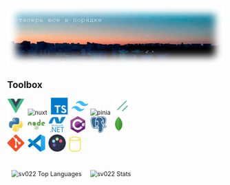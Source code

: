 ![img](img/bgFade.png)

## Toolbox
<div>
<img src="https://raw.githubusercontent.com/devicons/devicon/master/icons/vuejs/vuejs-original.svg" title="vue" alt="vue" width="40" height="40"/>&nbsp;
<img src="https://nuxt.com/assets/design-kit/icon-green.svg" title="nuxt" alt="nuxt" width="40" height="40"/>&nbsp;
<img src="https://raw.githubusercontent.com/devicons/devicon/master/icons/typescript/typescript-original.svg" title="ts" alt="ts" width="40" height="40"/>&nbsp;
<img src="https://raw.githubusercontent.com/devicons/devicon/master/icons/tailwindcss/tailwindcss-original.svg" title="tailwind" alt="tailwind" width="40" height="40"/>
<img src="https://pinia.vuejs.org/logo.svg" title="pinia" alt="pinia" width="40" height="40"/>&nbsp;
<img src="img/shadcn-logo.png" title="shadcn" alt="shadcn" width="40" height="40"/>&nbsp;
<div>
<img src="https://raw.githubusercontent.com/devicons/devicon/master/icons/python/python-original.svg" alt="python" width="40" height="40"/>&nbsp;
<img src="https://raw.githubusercontent.com/devicons/devicon/master/icons/nodejs/nodejs-plain-wordmark.svg" alt="node" width="40" height="40"/>&nbsp;
<img src="https://raw.githubusercontent.com/devicons/devicon/master/icons/dot-net/dot-net-plain-wordmark.svg" width="40" height="40"/>&nbsp;
<img src="https://raw.githubusercontent.com/devicons/devicon/master/icons/csharp/csharp-original.svg" alt="csharp" width="40" height="40"/>&nbsp;
<img src="https://raw.githubusercontent.com/devicons/devicon/master/icons/postgresql/postgresql-plain.svg" alt="postgres" width="40" height="40"/>&nbsp;
<img src="https://raw.githubusercontent.com/devicons/devicon/master/icons/mongodb/mongodb-original.svg" alt="mondodb" width="40" height="40"/>&nbsp;

<div>
<img src="https://raw.githubusercontent.com/devicons/devicon/master/icons/git/git-plain.svg" alt="git" width="40" height="40"/>&nbsp;
<img src="https://raw.githubusercontent.com/devicons/devicon/master/icons/vscode/vscode-original.svg" alt="vscode" width="40" height="40"/>&nbsp;
<img src="img/palenightTheme.png" alt="theme" width="40" height="40"/>&nbsp;
<img src="img/sqlTools.png" alt="sqltools" width="27" height="35"/>&nbsp;

## 
<div style="display: flex">
<img style="padding: 10px" alt="sv022 Top Languages" src="https://github-readme-stats.vercel.app/api/top-langs?username=sv022&langs_count=4&layout=compact&theme=transparent&title_color=68C3D4&icon_color=F8D866&border_color=1F222E&hide=JavaScript,CSS,Java,HTML,Jupyter%20Notebook,c%2B%2B,ren'Py" height="164px"/>
<img style="padding: 10px" alt="sv022 Stats" src="https://github-readme-stats.vercel.app/api?username=sv022&show_icons=true&theme=transparent&border_color=1F222E&title_color=68C3D4" height="164px" />

<!--
**sv022/sv022** is a ✨ _special_ ✨ repository because its `README.md` (this file) appears on your GitHub profile.
